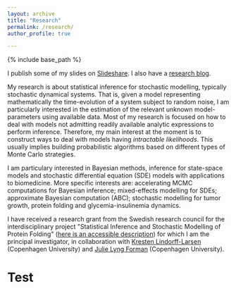 ```yaml
---
layout: archive
title: "Research"
permalink: /research/
author_profile: true

---
```


{% include base_path %}

I publish some of my slides on [Slideshare](http://www.slideshare.net/UmbertoPicchini). I also have a [research blog](https://umbertopicchini.wordpress.com/).

My research is about statistical inference for stochastic modelling, typically stochastic dynamical systems. That is, given a model representing mathematically the time-evolution of a system subject to random noise, I am particularly interested in the estimation of the relevant unknown model-parameters using available data.
Most of my research is focused on how to deal with models not admitting readily available analytic expressions to perform inference. Therefore, my main interest at the moment is to construct ways to deal with models having _intractable likelihoods_. This usually implies building probabilistic algorithms based on different types of Monte Carlo strategies.

I am particulary interested in Bayesian methods, inference for state-space models and stochastic differential equation (SDE) models with applications to biomedicine. More specific interests are: accelerating MCMC computations for Bayesian inference; mixed-effects modelling for SDEs; approximate Bayesian computation (ABC); stochastic modelling for tumor growth, protein folding and glycemia-insulinemia dynamics.

I have received a research grant from the Swedish research council for the interdisciplinary project "Statistical Inference and Stochastic Modelling of Protein Folding" ([here is an accessible description](http://www.maths.lu.se/index.php?id=85411)) for which I am the principal investigator, in collaboration with [Kresten Lindorff-Larsen](http://research.ku.dk/search/?pure=en/persons/174843) (Copenhagen University) and [Julie Lyng Forman](http://biostat.ku.dk/staff_/?pure=en/persons/164838) (Copenhagen University). 

Test
======
